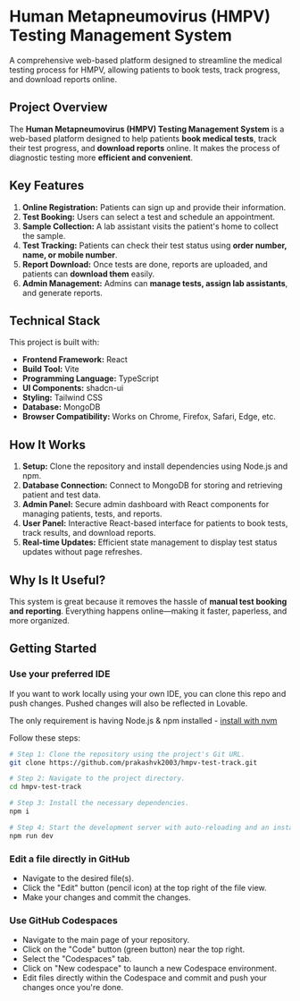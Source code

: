 # Human Metapneumovirus (HMPV) Testing Management System

A comprehensive web-based platform designed to streamline the medical testing process for HMPV, allowing patients to book tests, track progress, and download reports online.

## Project Overview

The **Human Metapneumovirus (HMPV) Testing Management System** is a web-based platform designed to help patients **book medical tests**, track their test progress, and **download reports** online. It makes the process of diagnostic testing more **efficient and convenient**.

## Key Features

1. **Online Registration:** Patients can sign up and provide their information.
2. **Test Booking:** Users can select a test and schedule an appointment.
3. **Sample Collection:** A lab assistant visits the patient's home to collect the sample.
4. **Test Tracking:** Patients can check their test status using **order number, name, or mobile number**.
5. **Report Download:** Once tests are done, reports are uploaded, and patients can **download them** easily.
6. **Admin Management:** Admins can **manage tests, assign lab assistants**, and generate reports.

## Technical Stack

This project is built with:

* **Frontend Framework:** React
* **Build Tool:** Vite
* **Programming Language:** TypeScript
* **UI Components:** shadcn-ui
* **Styling:** Tailwind CSS
* **Database:** MongoDB
* **Browser Compatibility:** Works on Chrome, Firefox, Safari, Edge, etc.

## How It Works

1. **Setup:** Clone the repository and install dependencies using Node.js and npm.
2. **Database Connection:** Connect to MongoDB for storing and retrieving patient and test data.
3. **Admin Panel:** Secure admin dashboard with React components for managing patients, tests, and reports.
4. **User Panel:** Interactive React-based interface for patients to book tests, track results, and download reports.
5. **Real-time Updates:** Efficient state management to display test status updates without page refreshes.

## Why Is It Useful?

This system is great because it removes the hassle of **manual test booking and reporting**. Everything happens online—making it faster, paperless, and more organized.

## Getting Started

### Use your preferred IDE

If you want to work locally using your own IDE, you can clone this repo and push changes. Pushed changes will also be reflected in Lovable.

The only requirement is having Node.js & npm installed - [install with nvm](https://github.com/nvm-sh/nvm#installing-and-updating)

Follow these steps:

```sh
# Step 1: Clone the repository using the project's Git URL.
git clone https://github.com/prakashvk2003/hmpv-test-track.git

# Step 2: Navigate to the project directory.
cd hmpv-test-track

# Step 3: Install the necessary dependencies.
npm i

# Step 4: Start the development server with auto-reloading and an instant preview.
npm run dev
```

### Edit a file directly in GitHub

- Navigate to the desired file(s).
- Click the "Edit" button (pencil icon) at the top right of the file view.
- Make your changes and commit the changes.

### Use GitHub Codespaces

- Navigate to the main page of your repository.
- Click on the "Code" button (green button) near the top right.
- Select the "Codespaces" tab.
- Click on "New codespace" to launch a new Codespace environment.
- Edit files directly within the Codespace and commit and push your changes once you're done.
